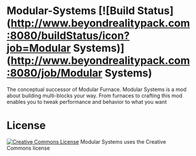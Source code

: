 Modular-Systems [![Build Status](http://www.beyondrealitypack.com:8080/buildStatus/icon?job=Modular Systems)](http://www.beyondrealitypack.com:8080/job/Modular Systems)
===============

The conceptual successor of Modular Furnace. Modular Systems is a mod about building multi-blocks your way. From furnaces to crafting this mod enables you to tweak performance and behavior to what you want

License
===============
<a rel="license" href="http://creativecommons.org/licenses/by/4.0/"><img alt="Creative Commons License" style="border-width: 0" src="http://i.creativecommons.org/l/by/4.0/88x31.png"></a>
Modular Systems uses the Creative Commons license

